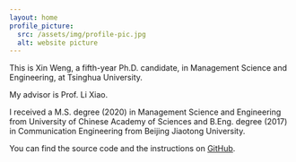 ```yaml
---
layout: home
profile_picture:
  src: /assets/img/profile-pic.jpg
  alt: website picture
---
```


<p>
  This is Xin Weng, a fifth-year Ph.D. candidate, in Management Science and Engineering, at Tsinghua University. 

  My advisor is Prof. Li Xiao.

  I received a M.S. degree (2020) in Management Science and Engineering from University of Chinese Academy of Sciences and B.Eng. degree (2017) in Communication Engineering from Beijing Jiaotong University.
</p>

<p>
  You can find the source code and the instructions on <a href="https://github.com/eliottvincent/bay">GitHub</a>.
</p>
